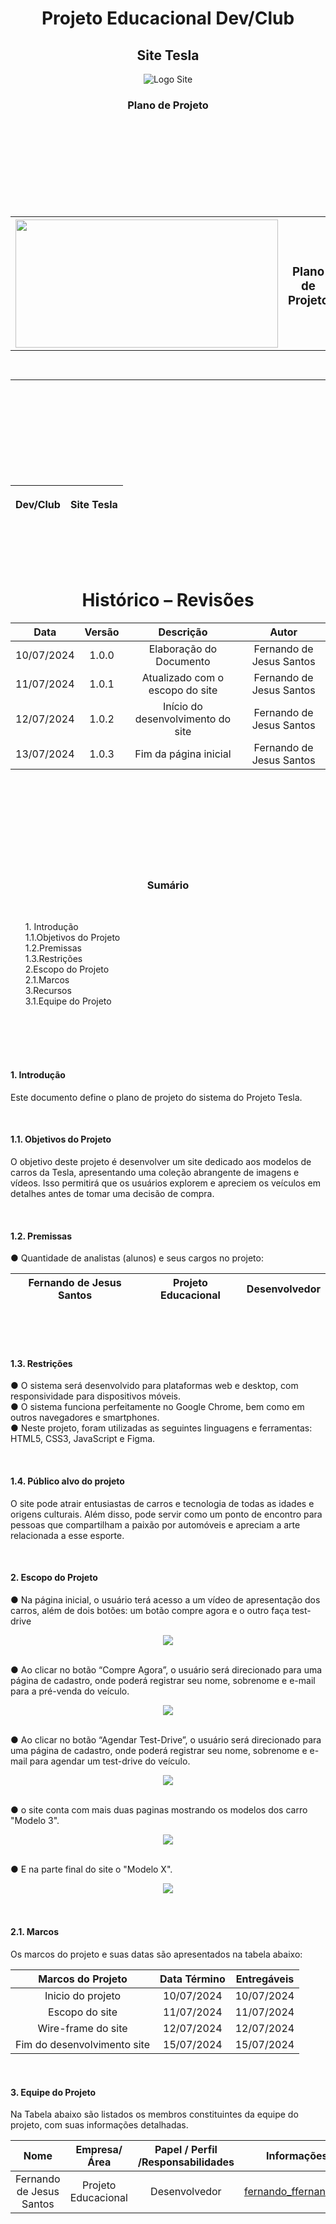 
<h1 align="center">Projeto Educacional Dev/Club</h1>

<h2 align="center">Site Tesla </h2>

<div align="center">

![Logo Site](https://github.com/FernandoJesuss/ProjetosDev-Tesla/blob/main/img/logo.png)

</div>

<h3 align="center"> Plano de Projeto</h3>                            
<br><br><br><br><br><br><br><br>

<div align="center" width: 130px>

| <img src="https://github.com/FernandoJesuss/ProjetosDev-Tesla/blob/main/img/devclub..png" width="420" height="205"/> | **<h3>Plano de Projeto</h3>**| DATI |
| --------- | ------ | ------  |
|   |   |  Versão 1.0.5 |

<div/>
  
<br><br><br><br><br><br><br><br>

<div align="center">
  
| <p> Dev/Club </p>    | <p> Site Tesla</p> |
| ---      | ---       |

</div>

<br><br><br>

<h1 align="center">  Histórico – Revisões</h1>



|     Data      |    Versão |      Descrição                    |   Autor                  |
|    :---:      |     :---: |        :---:                      |   :---:                  |
| 10/07/2024    |     1.0.0 | Elaboração do Documento           | Fernando de Jesus Santos |
| 11/07/2024    |     1.0.1 | Atualizado com o escopo do site   | Fernando de Jesus Santos | 
| 12/07/2024    |     1.0.2 | Início do desenvolvimento do site | Fernando de Jesus Santos |
| 13/07/2024    |     1.0.3 | Fim da página inicial             | Fernando de Jesus Santos |

<br><br><br><br><br><br><br><br>

<h3 align="center"> Sumário</h3>
<br>
<div align="left">
<ol>
 1. Introdução	
  <br>
1.1.Objetivos do Projeto
  <br>
1.2.Premissas	
   <br>
1.3.Restrições
   <br>
2.Escopo do Projeto
   <br>
2.1.Marcos	
   <br>
3.Recursos	
  <br>
3.1.Equipe do Projeto	
</ol>
</div>
<br><br><br><br>
<h4 align="left">1.	Introdução</h4>

<p align="left">Este documento define o plano de projeto do sistema do Projeto Tesla.</p>
<br>
<h4 align="left">1.1.	Objetivos do Projeto	</h4>
<p align="left">O objetivo deste projeto é desenvolver um site dedicado aos modelos de carros da Tesla, apresentando uma coleção abrangente de imagens e vídeos. Isso permitirá que os usuários explorem e apreciem os veículos em detalhes antes de tomar uma decisão de compra.</p>
<br>
<h4 align="left">1.2.	Premissas</h4>
<p align="left">●	Quantidade de analistas (alunos) e seus cargos no projeto:</p> 

<div align="left">
  
| Fernando de Jesus Santos| Projeto Educacional | Desenvolvedor|
| ---      | ---       |  ---

</div>

<br><br><br>
<h4 align="left">1.3.	Restrições</h4>
<p align="left">●	O sistema será desenvolvido para plataformas web e desktop, com responsividade para dispositivos móveis.<br>
●	O sistema funciona perfeitamente no Google Chrome, bem como em outros navegadores e smartphones.<br>
●	Neste projeto, foram utilizadas as seguintes linguagens e ferramentas: HTML5, CSS3, JavaScript e Figma.
</p> 
<br>

<h4 align="left">1.4.	Público alvo do projeto</h4>
<p align="left">O site pode atrair entusiastas de carros e tecnologia de todas as idades e origens culturais. Além disso, pode servir como um ponto de encontro para pessoas que compartilham a paixão por automóveis e apreciam a arte relacionada a esse esporte.</p> 
<br>
<h4 align="left">2.	Escopo do Projeto</h4>
<p align="left">● Na página inicial, o usuário terá acesso a um vídeo de apresentação dos carros, além de dois botões: um botão compre agora e o outro faça test-drive </p>

<div align="center">  
  



<img src="https://github.com/FernandoJesuss/ProjetosDev-Tesla/blob/main/img/Pg%20inicial.png" width="" height=""/>

</div>
<br>

<p align="left">
●	Ao clicar no botão “Compre Agora”, o usuário será direcionado para uma página de cadastro, onde poderá registrar seu nome, sobrenome e e-mail para a pré-venda do veículo.</p> 

<div align="center">  
  
<img src="https://github.com/FernandoJesuss/ProjetosDev-Tesla/blob/main/img/pg%20cadastro.png" width="" height=""/>
  
</div>
<br>
<p align="left">
●	Ao clicar no botão “Agendar Test-Drive”, o usuário será direcionado para uma página de cadastro, onde poderá registrar seu nome, sobrenome e e-mail para agendar um test-drive do veículo.</p>

<div align="center">  
  
<img src="https://github.com/FernandoJesuss/ProjetosDev-Tesla/blob/main/img/pg%20cadastro.png" width="" height=""/>

</div>
<br>
<p align="left">●	o site conta com mais duas paginas mostrando os modelos dos carro "Modelo 3".</p>
<div align="center">  
  
<img src="https://github.com/FernandoJesuss/ProjetosDev-Tesla/blob/main/img/model-3.png" width="" height=""/>

</div>
<br>
<p align="left">●	 E na parte final do site o "Modelo X".</p>

<div align="center">  
  
<img src="https://github.com/FernandoJesuss/ProjetosDev-Tesla/blob/main/img/model-x.png" width="" height=""/>

</div>
<br><br>
<h4 align="left">2.1.	Marcos</h4>
<p align="left">Os marcos do projeto e suas datas são apresentados na tabela abaixo:</p>

|     Marcos do Projeto       | Data Término| Entregáveis                                 
|           :---:             |   :---:     |   :---:                    
| Inicio do projeto           | 10/07/2024  | 10/07/2024       
| Escopo do site              | 11/07/2024  | 11/07/2024 
| Wire-frame do site          | 12/07/2024  | 12/07/2024 
| Fim do desenvolvimento site | 15/07/2024  | 15/07/2024           

<br>
<h4 align="left">3.	Equipe do Projeto</h4>
<p align="left">Na Tabela abaixo são listados os membros constituintes da equipe do projeto, com suas informações detalhadas.</p>

|  Nome  |   Empresa/Área      | Papel / Perfil /Responsabilidades    | Informações de contato        |
| :---:  |      :---:          |             :---:                    |          :---:                |
| Fernando de Jesus Santos     | Projeto Educacional  | Desenvolvedor |fernando_ffernando@hotmail.com |
















  







